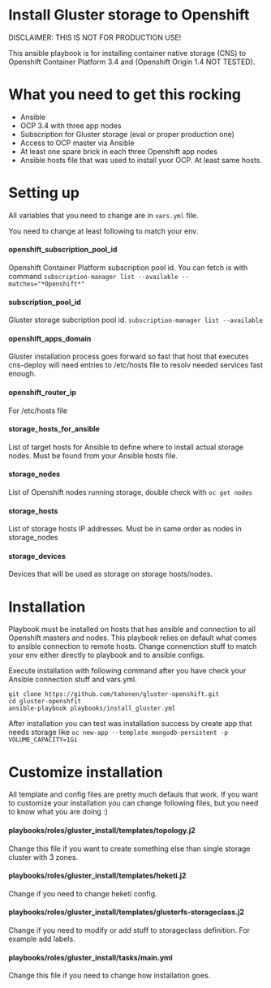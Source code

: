# Install Gluster storage to Openshift

DISCLAIMER: THIS IS NOT FOR PRODUCTION USE!

This ansible playbook is for installing container native storage (CNS) to Openshift Container Platform 3.4 and (Openshift Origin 1.4 NOT TESTED).

# What you need to get this rocking

- Ansible
- OCP 3.4 with three app nodes
- Subscription for Gluster storage (eval or proper production one)
- Access to OCP master via Ansible
- At least one spare brick in each three Openshift app nodes
- Ansible hosts file that was used to install yuor OCP. At least same hosts.

# Setting up

All variables that you need to change are in `vars.yml` file. 

You need to change at least following to match your env.

#### openshift_subscription_pool_id
Openshift Container Platform subscription pool id. You can fetch is with command `subscription-manager list --available --matches="*Openshift*"`

#### subscription_pool_id
Gluster storage subcription pool id. `subscription-manager list --available`

#### openshift_apps_domain
Gluster installation process goes forward so fast that host that executes cns-deploy will need entries to /etc/hosts file to resolv needed services fast enough.
#### openshift_router_ip
For /etc/hosts file
#### storage_hosts_for_ansible
List of target hosts for Ansible to define where to install actual storage nodes. Must be found from your Ansible hosts file.
#### storage_nodes
List of Openshift nodes running storage, double check with `oc get nodes`
#### storage_hosts
List of storage hosts IP addresses. Must be in same order as nodes in storage_nodes
#### storage_devices
Devices that will be used as storage on storage hosts/nodes.

# Installation

Playbook must be installed on hosts that has ansible and connection to all Openshift masters and nodes. This playbook relies on default what comes to ansible connection to remote hosts. Change connenction stuff to match your env either directly to playbook and to ansible configs.

Execute installation with following command after you have check your Ansible connection stuff and vars.yml.

```
git clone https://github.com/tahonen/gluster-openshift.git
cd gluster-openshfit
ansible-playbook playbooks/install_gluster.yml
```

After installation you can test was installation success by create app that needs storage like `oc new-app --template mongodb-persistent -p VOLUME_CAPACITY=1Gi`

# Customize installation

All template and config files are pretty much defauls that work. If you want to customize your installation you can change following files, but you need to know what you are doing :)

#### playbooks/roles/gluster_install/templates/topology.j2
Change this file if you want to create something else than single storage cluster with 3 zones.

#### playbooks/roles/gluster_install/templates/heketi.j2
Change if you need to change heketi config.

#### playbooks/roles/gluster_install/templates/glusterfs-storageclass.j2
Change if you need to modify or add stuff to storageclass definition. For example add labels.

#### playbooks/roles/gluster_install/tasks/main.yml
Change this file if you need to change how installation goes.



